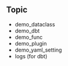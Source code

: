 ## Topic

- demo_dataclass
- demo_dbt
- demo_func
- demo_plugin
- demo_yaml_setting
- logs (for dbt)
